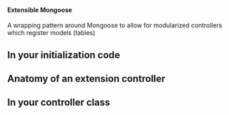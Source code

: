 #### Extensible Mongoose

A wrapping pattern around Mongoose to allow for modularized controllers which register models (tables) 
## In your initialization code 

 
## Anatomy of an extension controller  


 
 

## In your controller class


 


